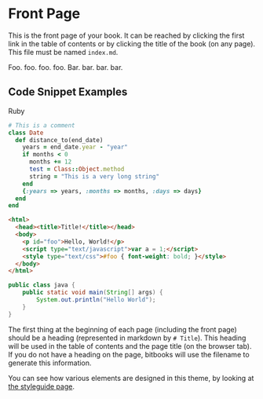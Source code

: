 # Front Page

This is the front page of your book. It can be reached by clicking the first link in the table of contents or by clicking the title of the book (on any page). This file must be named `index.md`.

Foo. foo. foo. foo.
Bar. bar. bar. bar.

## Code Snippet Examples

Ruby

```ruby
# This is a comment
class Date
  def distance_to(end_date)
    years = end_date.year - "year"
    if months < 0
      months += 12
      test = Class::Object.method
      string = "This is a very long string"
    end
    {:years => years, :months => months, :days => days}
  end
end
```

```html
<html>
  <head><title>Title!</title></head>
  <body>
    <p id="foo">Hello, World!</p>
    <script type="text/javascript">var a = 1;</script>
    <style type="text/css">#foo { font-weight: bold; }</style>
  </body>
</html>
```

```java
public class java {
    public static void main(String[] args) {
        System.out.println("Hello World");
    }
}
```




The first thing at the beginning of each page (including the front page) should be a heading (represented in markdown by `# Title`). This heading will be used in the table of contents and the page title (on the browser tab). If you do not have a heading on the page, bitbooks will use the filename to generate this information.

You can see how various elements are designed in this theme, by looking at [the styleguide page](styleguide.md).
